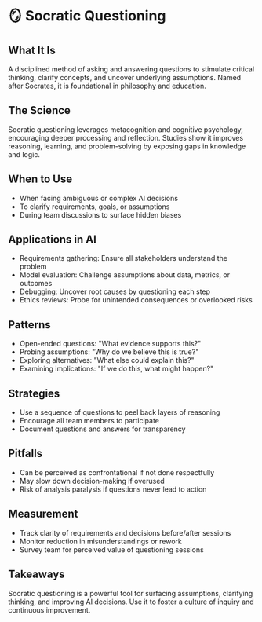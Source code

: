 # 🪞 Socratic Questioning

## What It Is
A disciplined method of asking and answering questions to stimulate critical thinking, clarify concepts, and uncover underlying assumptions. Named after Socrates, it is foundational in philosophy and education.

## The Science
Socratic questioning leverages metacognition and cognitive psychology, encouraging deeper processing and reflection. Studies show it improves reasoning, learning, and problem-solving by exposing gaps in knowledge and logic.

## When to Use
- When facing ambiguous or complex AI decisions
- To clarify requirements, goals, or assumptions
- During team discussions to surface hidden biases

## Applications in AI
- Requirements gathering: Ensure all stakeholders understand the problem
- Model evaluation: Challenge assumptions about data, metrics, or outcomes
- Debugging: Uncover root causes by questioning each step
- Ethics reviews: Probe for unintended consequences or overlooked risks

## Patterns
- Open-ended questions: "What evidence supports this?"
- Probing assumptions: "Why do we believe this is true?"
- Exploring alternatives: "What else could explain this?"
- Examining implications: "If we do this, what might happen?"

## Strategies
- Use a sequence of questions to peel back layers of reasoning
- Encourage all team members to participate
- Document questions and answers for transparency

## Pitfalls
- Can be perceived as confrontational if not done respectfully
- May slow down decision-making if overused
- Risk of analysis paralysis if questions never lead to action

## Measurement
- Track clarity of requirements and decisions before/after sessions
- Monitor reduction in misunderstandings or rework
- Survey team for perceived value of questioning sessions

## Takeaways
Socratic questioning is a powerful tool for surfacing assumptions, clarifying thinking, and improving AI decisions. Use it to foster a culture of inquiry and continuous improvement.
